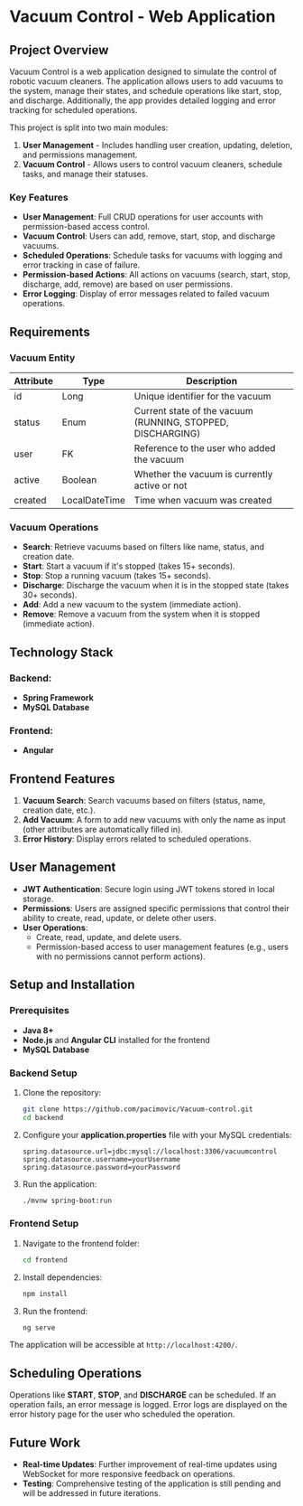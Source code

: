 # Vacuum Control - Web Application

## Project Overview

Vacuum Control is a web application designed to simulate the control of robotic vacuum cleaners. The application allows users to add vacuums to the system, manage their states, and schedule operations like start, stop, and discharge. Additionally, the app provides detailed logging and error tracking for scheduled operations.

This project is split into two main modules:
1. **User Management** - Includes handling user creation, updating, deletion, and permissions management.
2. **Vacuum Control** - Allows users to control vacuum cleaners, schedule tasks, and manage their statuses.

### Key Features

- **User Management**: Full CRUD operations for user accounts with permission-based access control.
- **Vacuum Control**: Users can add, remove, start, stop, and discharge vacuums.
- **Scheduled Operations**: Schedule tasks for vacuums with logging and error tracking in case of failure.
- **Permission-based Actions**: All actions on vacuums (search, start, stop, discharge, add, remove) are based on user permissions.
- **Error Logging**: Display of error messages related to failed vacuum operations.

## Requirements

### Vacuum Entity

| Attribute | Type   | Description                             |
|-----------|--------|-----------------------------------------|
| id        | Long   | Unique identifier for the vacuum        |
| status    | Enum   | Current state of the vacuum (RUNNING, STOPPED, DISCHARGING) |
| user   | FK     | Reference to the user who added the vacuum |
| active    | Boolean| Whether the vacuum is currently active or not |
| created    | LocalDateTime| Time when vacuum was created |

### Vacuum Operations

- **Search**: Retrieve vacuums based on filters like name, status, and creation date.
- **Start**: Start a vacuum if it's stopped (takes 15+ seconds).
- **Stop**: Stop a running vacuum (takes 15+ seconds).
- **Discharge**: Discharge the vacuum when it is in the stopped state (takes 30+ seconds).
- **Add**: Add a new vacuum to the system (immediate action).
- **Remove**: Remove a vacuum from the system when it is stopped (immediate action).

## Technology Stack

### Backend:
- **Spring Framework**
- **MySQL Database**

### Frontend:
- **Angular**

## Frontend Features

1. **Vacuum Search**: Search vacuums based on filters (status, name, creation date, etc.).
2. **Add Vacuum**: A form to add new vacuums with only the name as input (other attributes are automatically filled in).
3. **Error History**: Display errors related to scheduled operations.

## User Management

- **JWT Authentication**: Secure login using JWT tokens stored in local storage.
- **Permissions**: Users are assigned specific permissions that control their ability to create, read, update, or delete other users.
- **User Operations**: 
  - Create, read, update, and delete users.
  - Permission-based access to user management features (e.g., users with no permissions cannot perform actions).

## Setup and Installation

### Prerequisites

- **Java 8+**
- **Node.js** and **Angular CLI** installed for the frontend
- **MySQL Database**

### Backend Setup

1. Clone the repository:
    ```bash
    git clone https://github.com/pacimovic/Vacuum-control.git
    cd backend
    ```

2. Configure your **application.properties** file with your MySQL credentials:
    ```properties
    spring.datasource.url=jdbc:mysql://localhost:3306/vacuumcontrol
    spring.datasource.username=yourUsername
    spring.datasource.password=yourPassword
    ```

3. Run the application:
    ```bash
    ./mvnw spring-boot:run
    ```

### Frontend Setup

1. Navigate to the frontend folder:
    ```bash
    cd frontend
    ```

2. Install dependencies:
    ```bash
    npm install
    ```

3. Run the frontend:
    ```bash
    ng serve
    ```

The application will be accessible at `http://localhost:4200/`.

## Scheduling Operations

Operations like **START**, **STOP**, and **DISCHARGE** can be scheduled. If an operation fails, an error message is logged. Error logs are displayed on the error history page for the user who scheduled the operation.

## Future Work

- **Real-time Updates**: Further improvement of real-time updates using WebSocket for more responsive feedback on operations.
- **Testing**: Comprehensive testing of the application is still pending and will be addressed in future iterations.
